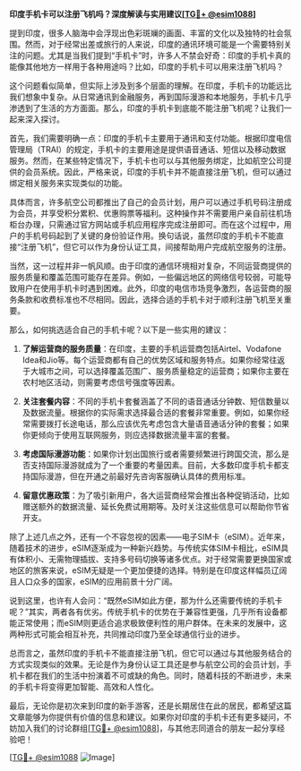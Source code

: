**印度手机卡可以注册飞机吗？深度解读与实用建议[[TG💪+ @esim1088](https://t.me/s/esim1088)]**

提到印度，很多人脑海中会浮现出色彩斑斓的画面、丰富的文化以及独特的社会氛围。然而，对于经常出差或旅行的人来说，印度的通讯环境可能是一个需要特别关注的问题。尤其是当我们提到“手机卡”时，许多人不禁会好奇：印度的手机卡真的能像其他地方一样用于各种用途吗？比如，印度的手机卡可以用来注册飞机吗？

这个问题看似简单，但实际上涉及到多个层面的理解。在印度，手机卡的功能远比我们想象中复杂。从日常通讯到金融服务，再到国际漫游和本地服务，手机卡几乎渗透到了生活的方方面面。那么，印度的手机卡到底能不能注册飞机呢？让我们一起来深入探讨。

首先，我们需要明确一点：印度的手机卡主要用于通讯和支付功能。根据印度电信管理局（TRAI）的规定，手机卡的主要用途是提供语音通话、短信以及移动数据服务。然而，在某些特定情况下，手机卡也可以与其他服务绑定，比如航空公司提供的会员系统。因此，严格来说，印度的手机卡并不能直接注册飞机，但可以通过绑定相关服务来实现类似的功能。

具体而言，许多航空公司都推出了自己的会员计划，用户可以通过手机号码注册成为会员，并享受积分累积、优惠购票等福利。这种操作并不需要用户亲自前往机场柜台办理，只需通过官方网站或手机应用程序完成注册即可。而在这个过程中，用户的手机号码起到了关键的身份验证作用。换句话说，虽然印度的手机卡不能直接“注册飞机”，但它可以作为身份认证工具，间接帮助用户完成航空服务的注册。

当然，这一过程并非一帆风顺。由于印度的通信环境相对复杂，不同运营商提供的服务质量和覆盖范围可能存在差异。例如，一些偏远地区的网络信号较弱，可能导致用户在使用手机卡时遇到困难。此外，印度的电信市场竞争激烈，各运营商的服务条款和收费标准也不尽相同。因此，选择合适的手机卡对于顺利注册飞机至关重要。

那么，如何挑选适合自己的手机卡呢？以下是一些实用的建议：

1. **了解运营商的服务质量**：在印度，主要的手机运营商包括Airtel、Vodafone Idea和Jio等。每个运营商都有自己的优势区域和服务特点。如果你经常往返于大城市之间，可以选择覆盖范围广、服务质量稳定的运营商；如果你主要在农村地区活动，则需要考虑信号强度等因素。

2. **关注套餐内容**：不同的手机卡套餐涵盖了不同的语音通话分钟数、短信数量以及数据流量。根据你的实际需求选择最合适的套餐非常重要。例如，如果你经常需要拨打长途电话，那么应该优先考虑包含大量语音通话分钟的套餐；如果你更倾向于使用互联网服务，则应选择数据流量丰富的套餐。

3. **考虑国际漫游功能**：如果你计划出国旅行或者需要频繁进行跨国交流，那么是否支持国际漫游就成为了一个重要的考量因素。目前，大多数印度手机卡都支持国际漫游，但在开通之前最好先咨询客服确认具体的费用标准。

4. **留意优惠政策**：为了吸引新用户，各大运营商经常会推出各种促销活动，比如赠送额外的数据流量、延长免费试用期等。及时关注这些信息可以帮助你节省开支。

除了上述几点之外，还有一个不容忽视的因素——电子SIM卡（eSIM）。近年来，随着技术的进步，eSIM逐渐成为一种新兴趋势。与传统实体SIM卡相比，eSIM具有体积小、无需物理插拔、支持多号码切换等诸多优点。对于经常需要更换国家或地区的旅客来说，eSIM无疑是一个更加便捷的选择。特别是在印度这样幅员辽阔且人口众多的国家，eSIM的应用前景十分广阔。

说到这里，也许有人会问：“既然eSIM如此方便，那为什么还需要传统的手机卡呢？”其实，两者各有优劣。传统手机卡的优势在于兼容性更强，几乎所有设备都能正常使用；而eSIM则更适合追求极致便利性的用户群体。在未来的发展中，这两种形式可能会相互补充，共同推动印度乃至全球通信行业的进步。

总而言之，虽然印度的手机卡不能直接注册飞机，但它可以通过与其他服务结合的方式实现类似的效果。无论是作为身份认证工具还是参与航空公司的会员计划，手机卡都在我们的生活中扮演着不可或缺的角色。同时，随着科技的不断进步，未来的手机卡将变得更加智能、高效和人性化。

最后，无论你是初次来到印度的新手游客，还是长期居住在此的居民，都希望这篇文章能够为你提供有价值的信息和建议。如果你对印度的手机卡还有更多疑问，不妨加入我们的讨论群组[[TG💪+ @esim1088](https://t.me/s/esim1088)]，与其他志同道合的朋友一起分享经验吧！

[[TG💪+ @esim1088](https://t.me/s/esim1088) ![Image](https://i.postimg.cc/4NQfJmqS/Snipaste-2025-05-13-00-14-12.png)]